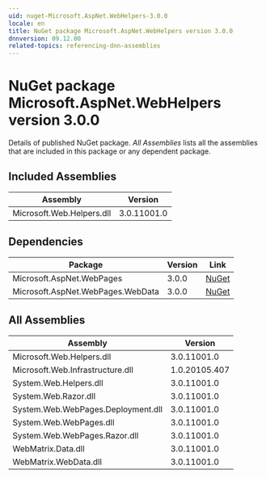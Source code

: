 ```yaml
---
uid: nuget-Microsoft.AspNet.WebHelpers-3.0.0
locale: en
title: NuGet package Microsoft.AspNet.WebHelpers version 3.0.0
dnnversion: 09.12.00
related-topics: referencing-dnn-assemblies
---
```


# NuGet package Microsoft.AspNet.WebHelpers version 3.0.0
Details of published NuGet package.
*All Assemblies* lists all the assemblies that are included in this package or any dependent package.

## Included Assemblies

|Assembly|Version|
|---|---|
|Microsoft.Web.Helpers.dll|3.0.11001.0|

## Dependencies

|Package|Version|Link|
|---|---|---|
|Microsoft.AspNet.WebPages|3.0.0|[NuGet](https://www.nuget.org/packages/Microsoft.AspNet.WebPages/3.0.0)|
|Microsoft.AspNet.WebPages.WebData|3.0.0|[NuGet](https://www.nuget.org/packages/Microsoft.AspNet.WebPages.WebData/3.0.0)|

## All Assemblies

|Assembly|Version|
|---|---|
|Microsoft.Web.Helpers.dll|3.0.11001.0|
|Microsoft.Web.Infrastructure.dll|1.0.20105.407|
|System.Web.Helpers.dll|3.0.11001.0|
|System.Web.Razor.dll|3.0.11001.0|
|System.Web.WebPages.Deployment.dll|3.0.11001.0|
|System.Web.WebPages.dll|3.0.11001.0|
|System.Web.WebPages.Razor.dll|3.0.11001.0|
|WebMatrix.Data.dll|3.0.11001.0|
|WebMatrix.WebData.dll|3.0.11001.0|

